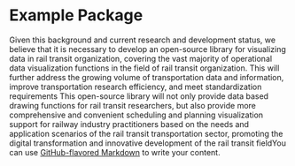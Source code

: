 # Example Package

Given this background and current research and development status, we believe that it is necessary to develop an open-source library for visualizing data in rail transit organization, covering the vast majority of operational data visualization functions in the field of rail transit organization. This will further address the growing volume of transportation data and information, improve transportation research efficiency, and meet standardization requirements This open-source library will not only provide data based drawing functions for rail transit researchers, but also provide more comprehensive and convenient scheduling and planning visualization support for railway industry practitioners based on the needs and application scenarios of the rail transit transportation sector, promoting the digital transformation and innovative development of the rail transit fieldYou can use
[GitHub-flavored Markdown](https://guides.github.com/features/mastering-markdown/)
to write your content.